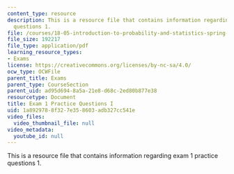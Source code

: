 ```yaml
---
content_type: resource
description: This is a resource file that contains information regarding exam 1 practice
  questions 1.
file: /courses/18-05-introduction-to-probability-and-statistics-spring-2014/1a8929788f327e358603adb327cc541e_MIT18_05S14_Prac_Exam1a.pdf
file_size: 192217
file_type: application/pdf
learning_resource_types:
- Exams
license: https://creativecommons.org/licenses/by-nc-sa/4.0/
ocw_type: OCWFile
parent_title: Exams
parent_type: CourseSection
parent_uid: ad95d694-8a5a-21e8-d68c-2ed80b877e38
resourcetype: Document
title: Exam 1 Practice Questions I
uid: 1a892978-8f32-7e35-8603-adb327cc541e
video_files:
  video_thumbnail_file: null
video_metadata:
  youtube_id: null
---
```

This is a resource file that contains information regarding exam 1 practice questions 1.